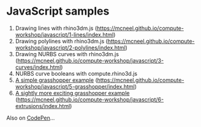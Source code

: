 # JavaScript samples

1. Drawing lines with rhino3dm.js (https://mcneel.github.io/compute-workshop/javascript/1-lines/index.html)
2. Drawing polylines with rhino3dm.js (https://mcneel.github.io/compute-workshop/javascript/2-polylines/index.html)
3. Drawing NURBS curves with rhino3dm.js (https://mcneel.github.io/compute-workshop/javascript/3-curves/index.html)
4. NURBS curve booleans with compute.rhino3d.js
5. [A simple grasshopper example](5-grasshopper/) (https://mcneel.github.io/compute-workshop/javascript/5-grasshopper/index.html)
6. [A sightly more exciting grasshopper example](6-extrusions/) (https://mcneel.github.io/compute-workshop/javascript/6-extrusions/index.html)

Also on [CodePen](https://codepen.io/collection/AeRLLZ)...
